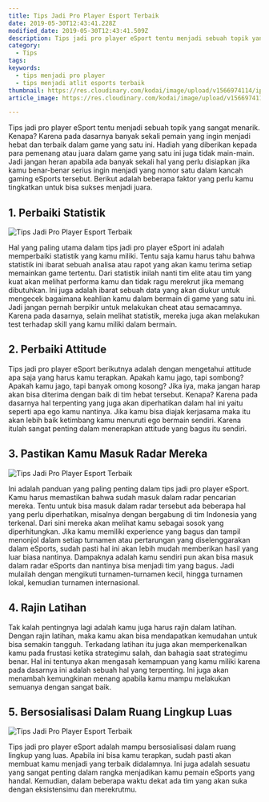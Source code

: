 ```yaml
---
title: Tips Jadi Pro Player Esport Terbaik
date: 2019-05-30T12:43:41.228Z
modified_date: 2019-05-30T12:43:41.509Z
description: Tips jadi pro player eSport tentu menjadi sebuah topik yang sangat menarik. Kenapa? Karena pada dasarnya banyak sekali pemain.
category:
  - Tips
tags:
keywords:
  - tips menjadi pro player
  - tips menjadi atlit esports terbaik
thumbnail: https://res.cloudinary.com/kodai/image/upload/v1566974114/ip/tips-jadi-pro-player-esport-terbaik-2-021.jpg
article_image: https://res.cloudinary.com/kodai/image/upload/v1566974114/ip/tips-jadi-pro-player-esport-terbaik-2.jpg

---
```

Tips jadi pro player eSport tentu menjadi sebuah topik yang sangat menarik. Kenapa? Karena pada dasarnya banyak sekali pemain yang ingin menjadi hebat dan terbaik dalam game yang satu ini. Hadiah yang diberikan kepada para pemenang atau juara dalam game yang satu ini juga tidak main-main. Jadi jangan heran apabila ada banyak sekali hal yang perlu disiapkan jika kamu benar-benar serius ingin menjadi yang nomor satu dalam kancah gaming eSports tersebut. Berikut adalah beberapa faktor yang perlu kamu tingkatkan untuk bisa sukses menjadi juara.



## 1. Perbaiki Statistik

![Tips Jadi Pro Player Esport Terbaik](https://res.cloudinary.com/kodai/image/upload/v1566974114/ip/tips-jadi-pro-player-esport-terbaik-2.jpg)

Hal yang paling utama dalam tips jadi pro player eSport ini adalah memperbaiki statistik yang kamu miliki. Tentu saja kamu harus tahu bahwa statistik ini ibarat sebuah analisa atau rapot yang akan kamu terima setiap memainkan game tertentu. Dari statistik inilah nanti tim elite atau tim yang kuat akan melihat performa kamu dan tidak ragu merekrut jika memang dibutuhkan. Ini juga adalah ibarat sebuah data yang akan diukur untuk mengecek bagaimana keahlian kamu dalam bermain di game yang satu ini. Jadi jangan pernah berpikir untuk melakukan cheat atau semacamnya. Karena pada dasarnya, selain melihat statistik, mereka juga akan melakukan test terhadap skill yang kamu miliki dalam bermain.



## 2. Perbaiki Attitude

Tips jadi pro player eSport berikutnya adalah dengan mengetahui attitude apa saja yang harus kamu terapkan. Apakah kamu jago, tapi sombong? Apakah kamu jago, tapi banyak omong kosong? Jika iya, maka jangan harap akan bisa diterima dengan baik di tim hebat tersebut. Kenapa? Karena pada dasarnya hal terpenting yang juga akan diperhatikan dalam hal ini yaitu seperti apa ego kamu nantinya. Jika kamu bisa diajak kerjasama maka itu akan lebih baik ketimbang kamu menuruti ego bermain sendiri. Karena itulah sangat penting dalam menerapkan attitude yang bagus itu sendiri.



## 3. Pastikan Kamu Masuk Radar Mereka

![Tips Jadi Pro Player Esport Terbaik](https://res.cloudinary.com/kodai/image/upload/v1566974114/ip/tips-jadi-pro-player-esport-terbaik-1.jpg)

Ini adalah panduan yang paling penting dalam tips jadi pro player eSport. Kamu harus memastikan bahwa sudah masuk dalam radar pencarian mereka. Tentu untuk bisa masuk dalam radar tersebut ada beberapa hal yang perlu diperhatikan, misalnya dengan bergabung di tim Indonesia yang terkenal. Dari sini mereka akan melihat kamu sebagai sosok yang diperhitungkan. Jika kamu memiliki experience yang bagus dan tampil menonjol dalam setiap turnamen atau pertarungan yang diselenggarakan dalam eSports, sudah pasti hal ini akan lebih mudah memberikan hasil yang luar biasa nantinya. Dampaknya adalah kamu sendiri pun akan bisa masuk dalam radar eSports dan nantinya bisa menjadi tim yang bagus. Jadi mulailah dengan mengikuti turnamen-turnamen kecil, hingga turnamen lokal, kemudian turnamen internasional.



## 4. Rajin Latihan

Tak kalah pentingnya lagi adalah kamu juga harus rajin dalam latihan. Dengan rajin latihan, maka kamu akan bisa mendapatkan kemudahan untuk bisa semakin tangguh. Terkadang latihan itu juga akan memperkenalkan kamu pada frustasi ketika strategimu salah, dan bahagia saat strategimu benar. Hal ini tentunya akan mengasah kemampuan yang kamu miliki karena pada dasarnya ini adalah sebuah hal yang terpenting. Ini juga akan menambah kemungkinan menang apabila kamu mampu melakukan semuanya dengan sangat baik.



## 5. Bersosialisasi Dalam Ruang Lingkup Luas

![Tips Jadi Pro Player Esport Terbaik](https://res.cloudinary.com/kodai/image/upload/v1566974115/ip/tips-jadi-pro-player-esport-terbaik-3.jpg)

Tips jadi pro player eSport adalah mampu bersosialisasi dalam ruang lingkup yang luas. Apabila ini bisa kamu terapkan, sudah pasti akan membuat kamu menjadi yang terbaik didalamnya. Ini juga adalah sesuatu yang sangat penting dalam rangka menjadikan kamu pemain eSports yang handal. Kemudian, dalam beberapa waktu dekat ada tim yang akan suka dengan eksistensimu dan merekrutmu.
